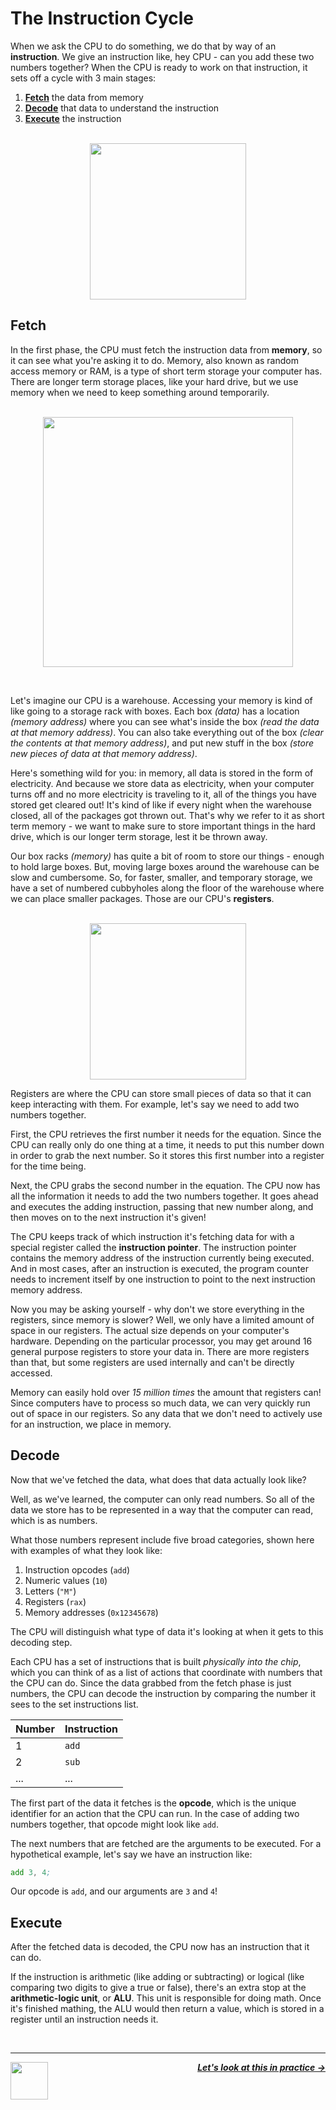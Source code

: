 # The Instruction Cycle

When we ask the CPU to do something, we do that by way of an **instruction**. We give an instruction like, hey CPU - can you add these two numbers together? When the CPU is ready to work on that instruction, it sets off a cycle with 3 main stages:

1. [**Fetch**](#fetch) the data from memory
1. [**Decode**](#decode) that data to understand the instruction
1. [**Execute**](#execute) the instruction

<p align="center">
  <br />
  <img height="250" src="https://cloud-5lw2nkej5-hack-club-bot.vercel.app/0cycle.png">
</p>

## Fetch

In the first phase, the CPU must fetch the instruction data from **memory**, so it can see what you're asking it to do. Memory, also known as random access memory or RAM, is a type of short term storage your computer has. There are longer term storage places, like your hard drive, but we use memory when we need to keep something around temporarily.

<p align="center">
  <br />
  <img height="400" src="https://cloud-o0rjdm5vl-hack-club-bot.vercel.app/0shelves.png">
</p>
<br />

Let's imagine our CPU is a warehouse. Accessing your memory is kind of like going to a storage rack with boxes. Each box _(data)_ has a location _(memory address)_ where you can see what's inside the box _(read the data at that memory address)_. You can also take everything out of the box _(clear the contents at that memory address)_, and put new stuff in the box _(store new pieces of data at that memory address)_.

Here's something wild for you: in memory, all data is stored in the form of electricity. And because we store data as electricity, when your computer turns off and no more electricity is traveling to it, all of the things you have stored get cleared out! It's kind of like if every night when the warehouse closed, all of the packages got thrown out. That's why we refer to it as short term memory - we want to make sure to store important things in the hard drive, which is our longer term storage, lest it be thrown away.

Our box racks _(memory)_ has quite a bit of room to store our things - enough to hold large boxes. But, moving large boxes around the warehouse can be slow and cumbersome. So, for faster, smaller, and temporary storage, we have a set of numbered cubbyholes along the floor of the warehouse where we can place smaller packages. Those are our CPU's **registers**.

<p align="center">
  <br />
  <img height="250" src="https://cloud-9dq9biuyn-hack-club-bot.vercel.app/0cubbies.png">
</p>

Registers are where the CPU can store small pieces of data so that it can keep interacting with them. For example, let's say we need to add two numbers together.

First, the CPU retrieves the first number it needs for the equation. Since the CPU can really only do one thing at a time, it needs to put this number down in order to grab the next number. So it stores this first number into a register for the time being.

Next, the CPU grabs the second number in the equation. The CPU now has all the information it needs to add the two numbers together. It goes ahead and executes the adding instruction, passing that new number along, and then moves on to the next instruction it's given!

The CPU keeps track of which instruction it's fetching data for with a special register called the **instruction pointer**. The instruction pointer contains the memory address of the instruction currently being executed. And in most cases, after an instruction is executed, the program counter needs to increment itself by one instruction to point to the next instruction memory address.

Now you may be asking yourself - why don't we store everything in the registers, since memory is slower? Well, we only have a limited amount of space in our registers. The actual size depends on your computer's hardware. Depending on the particular processor, you may get around 16 general purpose registers to store your data in. There are more registers than that, but some registers are used internally and can't be directly accessed.

Memory can easily hold over _15 million times_ the amount that registers can! Since computers have to process so much data, we can very quickly run out of space in our registers. So any data that we don't need to actively use for an instruction, we place in memory.

## Decode

Now that we've fetched the data, what does that data actually look like?

Well, as we've learned, the computer can only read numbers. So all of the data we store has to be represented in a way that the computer can read, which is as numbers.

What those numbers represent include five broad categories, shown here with examples of what they look like:

1. Instruction opcodes (`add`)
1. Numeric values (`10`)
1. Letters (`"M"`)
1. Registers (`rax`)
1. Memory addresses (`0x12345678`)

The CPU will distinguish what type of data it's looking at when it gets to this decoding step.

Each CPU has a set of instructions that is built _physically into the chip_, which you can think of as a list of actions that coordinate with numbers that the CPU can do. Since the data grabbed from the fetch phase is just numbers, the CPU can decode the instruction by comparing the number it sees to the set instructions list.

| Number | Instruction |
| ------ | ----------- |
| 1      | `add`       |
| 2      | `sub`       |
| ...    | ...         |

The first part of the data it fetches is the **opcode**, which is the unique identifier for an action that the CPU can run. In the case of adding two numbers together, that opcode might look like `add`.

The next numbers that are fetched are the arguments to be executed. For a hypothetical example, let's say we have an instruction like:
```asm
add 3, 4;
```

Our opcode is `add`, and our arguments are `3` and `4`!

## Execute

After the fetched data is decoded, the CPU now has an instruction that it can do.

If the instruction is arithmetic (like adding or subtracting) or logical (like comparing two digits to give a true or false), there's an extra stop at the **arithmetic-logic unit**, or **ALU**. This unit is responsible for doing math. Once it's finished mathing, the ALU would then return a value, which is stored in a register until an instruction needs it.

<br />

---

<a href="/guide/cpu/communicating.md">
  <picture>
    <source media="(prefers-color-scheme: dark)" srcset="https://cloud-5aq8uo1rv-hack-club-bot.vercel.app/0backd.png">
    <img align="left" width="60" src="https://cloud-5v3nvbscw-hack-club-bot.vercel.app/0backl.png" />
  </picture>
</a>

<p align="right">
  <em>
    <b>
      <a href="/guide/cpu/map.md">
        Let's look at this in practice →
      </a>
    </b>
  </em>
</p>
